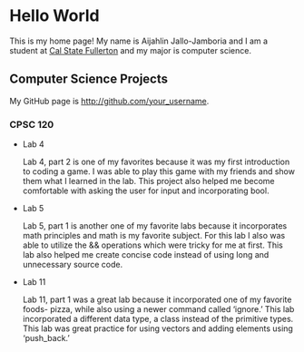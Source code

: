 # Hello World


This is my home page! My name is Aijahlin Jallo-Jamboria and I am a student at [Cal State Fullerton](http://www.fullerton.edu/) and my major is computer science.


## Computer Science Projects


My GitHub page is http://github.com/your_username.


### CPSC 120


* Lab 4
  
   Lab 4, part 2 is one of my favorites because it was my first introduction to coding a game. I was able to play this game with my friends and show them what I learned in the lab. This project also helped me become comfortable with asking the user for input and incorporating bool.


* Lab 5


   Lab 5, part 1 is another one of my favorite labs because it incorporates math principles and math is my favorite subject. For this lab I also was able to utilize the && operations which were tricky for me at first. This lab also helped me create concise code instead of using long and unnecessary source code.


* Lab 11


   Lab 11, part 1 was a great lab because it incorporated one of my favorite foods- pizza, while also using a newer command called ‘ignore.’ This lab incorporated a different data type, a class instead of the primitive types. This lab was great practice for using vectors and adding elements using ‘push_back.’

